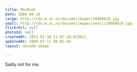 ```yaml
---
title: MacBook
date: 2006-06-10
large: http://cdn.m.ac.nz/decade/images/20060610.jpg
small: http://cdn.m.ac.nz/decade/images/small/20060610.jpg
flickrUrl: null
photoId: null
createdAt: 2011-01-30 11:07:20.023011
updatedAt: 2006-07-11 06:02:48
layout: decade-image

---
```

Sadly not for me.
